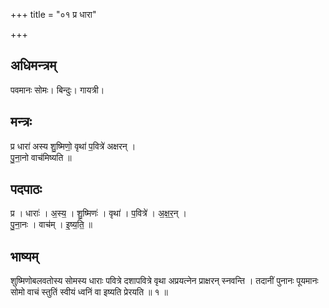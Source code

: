 +++
title = "०१ प्र धारा"

+++
## अधिमन्त्रम्
पवमानः सोमः। बिन्दुः। गायत्री।

## मन्त्रः
प्र धारा॑ अस्य शु॒ष्मिणो॒ वृथा॑ प॒वित्रे॑ अक्षरन् ।  
पु॒ना॒नो वाच॑मिष्यति ॥

## पदपाठः
प्र । धाराः॑ । अ॒स्य॒ । शु॒ष्मिणः॑ । वृथा॑ । प॒वित्रे॑ । अ॒क्ष॒र॒न् ।  
पु॒ना॒नः । वाच॑म् । इ॒ष्य॒ति॒ ॥

## भाष्यम्
शुष्मिणोबलवतोस्य सोमस्य धाराः पवित्रे दशापवित्रे वृथा अप्रयत्नेन प्राक्षरन् स्नवन्ति । तदानीं पुनानः पूयमानः सोमो वाचं स्तुतिं स्वीयं ध्वनिं वा इष्यति प्रेरयति ॥ १ ॥
